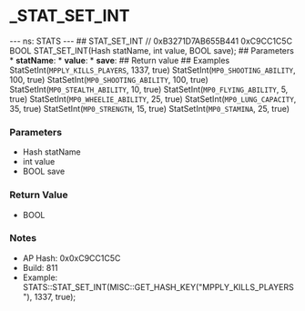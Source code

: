 # _STAT_SET_INT

--- ns: STATS --- ## STAT_SET_INT  // 0xB3271D7AB655B441 0xC9CC1C5C BOOL STAT_SET_INT(Hash statName, int value, BOOL save);  ## Parameters * **statName**: * **value**: * **save**:  ## Return value  ## Examples StatSetInt(`MPPLY_KILLS_PLAYERS`, 1337, true) StatSetInt(`MP0_SHOOTING_ABILITY`, 100, true) StatSetInt(`MP0_SHOOTING_ABILITY`, 100, true) StatSetInt(`MP0_STEALTH_ABILITY`, 10, true) StatSetInt(`MP0_FLYING_ABILITY`, 5, true) StatSetInt(`MP0_WHEELIE_ABILITY`, 25, true) StatSetInt(`MP0_LUNG_CAPACITY`, 35, true) StatSetInt(`MP0_STRENGTH`, 15, true) StatSetInt(`MP0_STAMINA`, 25, true)

### Parameters
* Hash statName
* int value
* BOOL save

### Return Value
* BOOL

### Notes
* AP Hash: 0x0xC9CC1C5C
* Build: 811
* Example:
 STATS::STAT_SET_INT(MISC::GET_HASH_KEY("MPPLY_KILLS_PLAYERS"), 1337, true);

